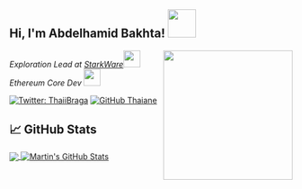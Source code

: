 <h2> Hi, I'm Abdelhamid Bakhta! <img src="https://media4.giphy.com/media/SaSAUwiGPsPtswfPRk/giphy.gif" width="50"></h2>

<img align='right' src="https://media0.giphy.com/media/SV0LuYdSMmKEklpZKs/giphy.gif" width="230">
<p><em>Exploration Lead at <a href="https://starkware.co/">StarkWare</a><img src="https://media2.giphy.com/media/9x55tYxEVrI04pKHl1/giphy.gif" width="30">
</em><br /><em>Ethereum Core Dev <img src="https://media3.giphy.com/media/WYWpz5qC5r0XVpRHRO/giphy.gif" width="30"></em></p>

[![Twitter: ThaiiBraga](https://img.shields.io/twitter/follow/dimahledba?style=social)](https://twitter.com/dimahledba)
[![GitHub Thaiane](https://img.shields.io/github/followers/abdelhamidbakhta?label=follow&style=social)](https://github.com/abdelhamidbakhta)

## &#x1f4c8; GitHub Stats

<a href="https://github.com/abdelhamidbakhta/abdelhamidbakhta">
  <img align="center" src="https://github-readme-stats.vercel.app/api/top-langs/?username=abdelhamidbakhta&hide=java,html,tex,vue,javascript&title_color=ffffff&text_color=c9cacc&icon_color=2bbc8a&bg_color=1d1f21&langs_count=3" />
</a>
<a href="https://github.com/abdelhamidbakhta/abdelhamidbakhta">
  <img align="center" src="https://github-readme-stats.vercel.app/api?username=abdelhamidbakhta&show_icons=true&line_height=27&count_private=true&title_color=ffffff&text_color=c9cacc&icon_color=2bbc8a&bg_color=1d1f21" alt="Martin's GitHub Stats" />
</a>
